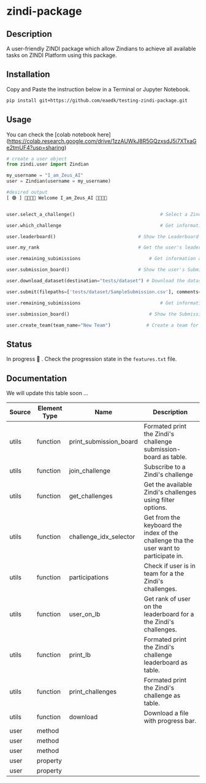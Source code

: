 # zindi-package

## Description

A user-friendly ZINDI package which allow Zindians to achieve all available tasks on ZINDI Platform using this package.

## Installation
Copy and Paste the instruction below in a Terminal or Jupyter Notebook.
```bash
pip install git+https://github.com/eaedk/testing-zindi-package.git
```

## Usage

You can check the [colab notebook here] (https://colab.research.google.com/drive/1zzAUWkJ8R5GQzxsdJ5i7XTxaGe2tmUF4?usp=sharing)

```python
# create a user object
from zindi.user import Zindian

my_username = "I_am_Zeus_AI"
user = Zindian(username = my_username)

#desired output
[ 🟢 ] 👋🏾👋🏾 Welcome I_am_Zeus_AI 👋🏾👋🏾


user.select_a_challenge()                               # Select a Zindi challenge

user.which_challenge                                    # Get information about the selected challenge

user.leaderboard()                              # Show the Leaderboard of the selected challenge

user.my_rank                                    # Get the user's leaderboard rank

user.remaining_subimissions                         # Get information about how many submission you can still push now to Zindi

user.submission_board()                         # Show the user's Submission-board of the selected challenge

user.download_dataset(destination="tests/dataset") # Download the dataset of the selected challenge

user.submit(filepaths=['tests/dataset/SampleSubmission.csv'], comments=['initial submission']) # Push a submission to Zindi : the SampleSubmission file 

user.remaining_subimissions                             # Get information about how many submission you can still push now to Zindi

user.submission_board()                             # Show the Submission-board of the selected challenge

user.create_team(team_name="New Team")             # Create a team for the selected challenge

```

## Status

In progress 🚧 . Check the progression state in the `features.txt` file.

## Documentation
We will update this table soon ...
<table class="table table-bordered table-hover table-condensed">
<thead><tr><th title="Field #1">Source</th>
<th title="Field #2">Element Type</th>
<th title="Field #3">Name</th>
<th title="Field #4">Description</th>
</tr></thead>
<tbody><tr>
<td>utils</td>
<td>function</td>
<td>print_submission_board</td>
<td>Formated print the Zindi&#39;s challenge submission-board as table.</td>
</tr>
<tr>
<td>utils</td>
<td>function</td>
<td>join_challenge</td>
<td>Subscribe to a Zindi&#39;s challenge</td>
</tr>
<tr>
<td>utils</td>
<td>function</td>
<td>get_challenges</td>
<td>Get the available Zindi&#39;s challenges using filter options.</td>
</tr>
<tr>
<td>utils</td>
<td>function</td>
<td>challenge_idx_selector</td>
<td>Get from the keyboard the index of the challenge tha the user want to participate in.</td>
</tr>
<tr>
<td>utils</td>
<td>function</td>
<td>participations</td>
<td>Check if user is in team for a the Zindi&#39;s challenges.</td>
</tr>
<tr>
<td>utils</td>
<td>function</td>
<td>user_on_lb</td>
<td>Get rank of user on the leaderboard for a the Zindi&#39;s challenges.</td>
</tr>
<tr>
<td>utils</td>
<td>function</td>
<td>print_lb</td>
<td>Formated print the Zindi&#39;s challenge leaderboard as table.</td>
</tr>
<tr>
<td>utils</td>
<td>function</td>
<td>print_challenges</td>
<td>Formated print the Zindi&#39;s challenge as table.</td>
</tr>
<tr>
<td>utils</td>
<td>function</td>
<td>download</td>
<td>Download a file with progress bar.</td>
</tr>
<tr>
<td>user</td>
<td>method</td>
<td> </td>
<td> </td>
</tr>
<tr>
<td>user</td>
<td>method</td>
<td> </td>
<td> </td>
</tr>
<tr>
<td>user</td>
<td>method</td>
<td> </td>
<td> </td>
</tr>
<tr>
<td>user</td>
<td>property</td>
<td> </td>
<td> </td>
</tr>
<tr>
<td>user</td>
<td>property</td>
<td> </td>
<td> </td>
</tr>
</tbody></table>
